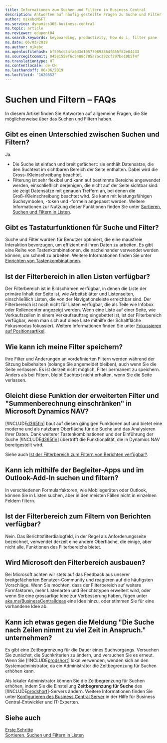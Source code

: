 ```yaml
---
title: Informationen zum Suchen und Filtern in Business Central
description: Antworten auf häufig gestellte Fragen zu Suche und Filter.
author: mikebcMSFT
ms.service: dynamics365-business-central
ms.topic: article
ms.reviewer: edupont04
ms.search.keywords: keyboarding, productivity, how do i, filter pane
ms.date: 06/03/2019
ms.author: mikebc
ms.openlocfilehash: bf595cc54fa6d3d105770893864f655f82e04433
ms.sourcegitcommit: 04581558f6c5488c705a7ac392cf297be10b5f4f
ms.translationtype: HT
ms.contentlocale: de-CH
ms.lasthandoff: 06/06/2019
ms.locfileid: "1620852"
---
```

# <a name="searching-and-filtering-faq"></a>Suchen und Filtern – FAQs
In diesem Artikel finden Sie Antworten auf allgemeine Fragen, die Sie möglicherweise über das Suchen und Filtern haben.

## <a name="is-there-a-difference-between-searching-and-filtering"></a>Gibt es einen Unterschied zwischen Suchen und Filtern?
Ja.
- Die Suche ist einfach und breit gefächert: sie enthält Datensätze, die den Suchtext im sichtbaren Bereich der Seite enthalten. Dabei wird die Gross-/Kleinschreibung beachtet.
- Filterung ist sehr flexibel und kann auf bestimmte Bereiche angewendet werden, einschließlich derjenigen, die nicht auf der Seite sichtbar sind: sie zeigt Datensätze mit genauen Treffern an, bei denen die Groß-/Kleinschreibung beachtet wird. Sie kann mit leistungsfähigen Suchsymbolen, -token und -formeln angepasst werden. Weitere Informationen zur Nutzung dieser Funktionen finden Sie unter [Sortieren, Suchen und Filtern in Listen](ui-enter-criteria-filters.md).

## <a name="is-there-a-keyboard-experience-for-search-and-filter"></a>Gibt es Tastaturfunktionen für Suche und Filter?
Suche und Filter wurden für Benutzer optimiert, die eine mausfreie Interaktion bevorzugen, um effizient mit ihren Daten zu arbeiten. Es gibt eine Reihe von Tastenkombinationen, die nacheinander verwendet werden können, um schnell zu arbeiten. Weitere Informationen finden Sie unter [Einrichten von Tastenkombinationen](keyboard-shortcuts.md#KeyboardFilter).

## <a name="is-the-filter-pane-available-on-all-lists"></a>Ist der Filterbereich in allen Listen verfügbar?
Der Filterbereich ist in Bildschirmen verfügbar, in denen die Liste der primäre Inhalt der Seite ist, wie Arbeitsblätter und Listenseiten, einschließlich Listen, die von der Navigationsleiste erreichbar sind. Der Filterbereich ist noch nicht für Listen verfügbar, die als Teile wie Infobox oder Rollencenter angezeigt werden. Wenn eine Liste auf einer Seite, wie Verkaufszeilen in einem Verkaufsauftrag eingebettet ist, ist der Filterbereich verfügbar, wenn man sich auf diese Liste mithilfe der Schaltfläche Fokusmodus fokussiert. Weitere Informationen finden Sie unter [Fokussieren auf Positionsartikel](ui-enter-data.md#Focus).

## <a name="how-can-i-save-my-filters"></a>Wie kann ich meine Filter speichern?

Ihre Filter und Änderungen an vordefinierten Filtern werden während der Sitzung beibehalten (solange Sie angemeldet bleiben), auch wenn Sie die Seite verlassen. Es ist derzeit nicht möglich, Filter permanent zu speichern. Anders als bei Filtern, bleibt Suchtext nicht erhalten, wenn Sie die Seite verlassen.

## <a name="is-this-the-same-as-advanced-filters-and-limit-totals-in-microsoft-dynamics-nav"></a>Gleicht diese Funktion der erweiterten Filter und "Summenberechnung einschränken" in Microsoft Dynamics NAV?

[!INCLUDE[d365fin](includes/d365fin_md.md)] baut auf diesen gängigen Funktionen auf und bietet eine moderne und als nutzbare Oberfläche für die Suche und das Analysieren Ihrer Daten. Dank weiterer Tastenkombinationen und der Einführung der Suche [!INCLUDE[d365fin](includes/d365fin_md.md)] übertrifft die Funktionalität, die in Dynamics NAV bereitgestellt wird.  

Siehe auch [Ist der Filterbereich zum Filtern von Berichten verfügbar?](#is-the-filter-pane-available-for-filtering-reports).  

## <a name="can-i-search-and-filter-using-the-companion-apps-and-outlook-addin"></a>Kann ich mithilfe der Begleiter-Apps und im Outlook-Add-In suchen und filtern?
In verschiedenen Formularfaktoren, wie Mobilegeräten oder Outlook, können Sie in Listen suchen, aber in den meisten Fällen nicht in einzelnen Feldern filtern.

## <a name="is-the-filter-pane-available-for-filtering-reports"></a>Ist der Filterbereich zum Filtern von Berichten verfügbar?
Nein. Das Berichtsfilterdialogfeld, in der Regel als Anforderungsseite bezeichnet, verwendet derzeit eine andere Oberfläche, die einige, aber nicht alle, Funktionen des Filterbereichs bietet.

## <a name="will-microsoft-extend-the-filter-pane-experience"></a>Wird Microsoft den Filterbereich ausbauen?
Bei Microsoft achten wir stets auf das Feedback aus unserer breitgefächerten Benutzer-Community und reagieren auf die häufigsten Vorschläge. Wenn Sie möchten, dass der Filterbereich auf weitere Formfaktoren, mehr Listenarten und Berichtstypen erweitert wird, oder wenn Sie eine grossartige Idee zur Verbesserung haben, fügen unter [aka.ms/BusinessCentralIdeas](https://aka.ms/businesscentralideas) eine Idee hinzu, oder stimmen Sie für eine vorhandene Idee ab.

## <a name="can-i-do-anything-about-the-searching-for-rows-is-taking-too-long-message"></a>Kann ich etwas gegen die Meldung "Die Suche nach Zeilen nimmt zu viel Zeit in Anspruch." unternehmen?

Es gibt eine Zeitbegrenzung für die Dauer eines Suchvorgangs. Versuchen Sie zunächst, die Suchkriterien zu ändern, und versuchen Sie es erneut. Wenn Sie [!INCLUDE[prodshort](includes/prodshort.md)] lokal verwenden, wenden sich an den Systemadministrator, da ein Administrator die Zeitbegrenzung für Suchen erhöhen kann.

Als lokaler Administrator können Sie die Zeitbegrenzung für Suchen erhöhen, indem Sie die Einstellung **Zeitbegrenzung für Suche** des [!INCLUDE[prodshort](includes/prodshort.md)]-Servers ändern. Weitere Informationen finden Sie unter [Konfigurieren des Business Central Server](https://docs.microsoft.com/en-us/dynamics365/business-central/dev-itpro/administration/configure-server-instance?#Database) in der Hilfe für Business Central-Entwickler und IT-Experten.

## <a name="see-also"></a>Siehe auch

[Erste Schritte](product-get-started.md)  
[Sortieren, Suchen und Filtern in Listen](ui-enter-criteria-filters.md)  
